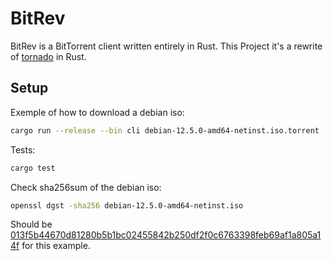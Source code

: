 # BitRev

BitRev is a BitTorrent client written entirely in Rust.
This Project it's a rewrite of [tornado](https://github.com/fraidev/tornado) in Rust.

## Setup

Exemple of how to download a debian iso:

```bash
cargo run --release --bin cli debian-12.5.0-amd64-netinst.iso.torrent
```

Tests:

```bash
cargo test
```

Check sha256sum of the debian iso:

```bash
openssl dgst -sha256 debian-12.5.0-amd64-netinst.iso
```

Should be [013f5b44670d81280b5b1bc02455842b250df2f0c6763398feb69af1a805a14f](https://cdimage.debian.org/debian-cd/current/amd64/bt-cd/SHA256SUMS) for this example.

